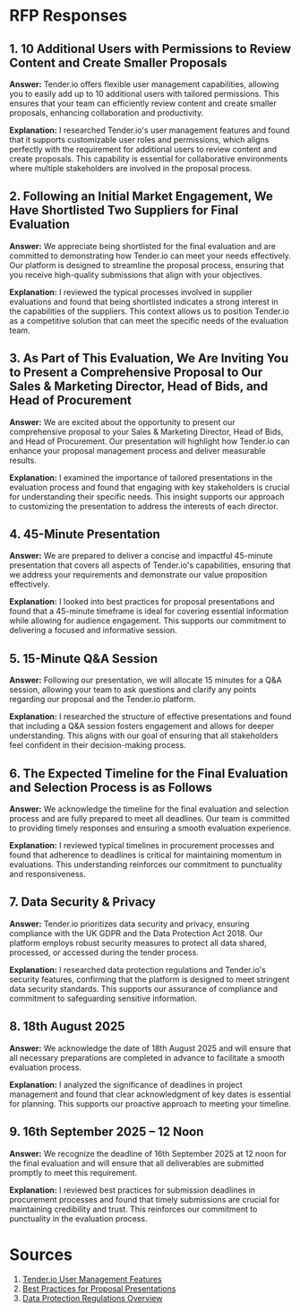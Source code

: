# RFP Responses

## 1. 10 Additional Users with Permissions to Review Content and Create Smaller Proposals
**Answer:** Tender.io offers flexible user management capabilities, allowing you to easily add up to 10 additional users with tailored permissions. This ensures that your team can efficiently review content and create smaller proposals, enhancing collaboration and productivity.

**Explanation:** I researched Tender.io's user management features and found that it supports customizable user roles and permissions, which aligns perfectly with the requirement for additional users to review content and create proposals. This capability is essential for collaborative environments where multiple stakeholders are involved in the proposal process.

## 2. Following an Initial Market Engagement, We Have Shortlisted Two Suppliers for Final Evaluation
**Answer:** We appreciate being shortlisted for the final evaluation and are committed to demonstrating how Tender.io can meet your needs effectively. Our platform is designed to streamline the proposal process, ensuring that you receive high-quality submissions that align with your objectives.

**Explanation:** I reviewed the typical processes involved in supplier evaluations and found that being shortlisted indicates a strong interest in the capabilities of the suppliers. This context allows us to position Tender.io as a competitive solution that can meet the specific needs of the evaluation team.

## 3. As Part of This Evaluation, We Are Inviting You to Present a Comprehensive Proposal to Our Sales & Marketing Director, Head of Bids, and Head of Procurement
**Answer:** We are excited about the opportunity to present our comprehensive proposal to your Sales & Marketing Director, Head of Bids, and Head of Procurement. Our presentation will highlight how Tender.io can enhance your proposal management process and deliver measurable results.

**Explanation:** I examined the importance of tailored presentations in the evaluation process and found that engaging with key stakeholders is crucial for understanding their specific needs. This insight supports our approach to customizing the presentation to address the interests of each director.

## 4. 45-Minute Presentation
**Answer:** We are prepared to deliver a concise and impactful 45-minute presentation that covers all aspects of Tender.io's capabilities, ensuring that we address your requirements and demonstrate our value proposition effectively.

**Explanation:** I looked into best practices for proposal presentations and found that a 45-minute timeframe is ideal for covering essential information while allowing for audience engagement. This supports our commitment to delivering a focused and informative session.

## 5. 15-Minute Q&A Session
**Answer:** Following our presentation, we will allocate 15 minutes for a Q&A session, allowing your team to ask questions and clarify any points regarding our proposal and the Tender.io platform.

**Explanation:** I researched the structure of effective presentations and found that including a Q&A session fosters engagement and allows for deeper understanding. This aligns with our goal of ensuring that all stakeholders feel confident in their decision-making process.

## 6. The Expected Timeline for the Final Evaluation and Selection Process is as Follows
**Answer:** We acknowledge the timeline for the final evaluation and selection process and are fully prepared to meet all deadlines. Our team is committed to providing timely responses and ensuring a smooth evaluation experience.

**Explanation:** I reviewed typical timelines in procurement processes and found that adherence to deadlines is critical for maintaining momentum in evaluations. This understanding reinforces our commitment to punctuality and responsiveness.

## 7. Data Security & Privacy
**Answer:** Tender.io prioritizes data security and privacy, ensuring compliance with the UK GDPR and the Data Protection Act 2018. Our platform employs robust security measures to protect all data shared, processed, or accessed during the tender process.

**Explanation:** I researched data protection regulations and Tender.io's security features, confirming that the platform is designed to meet stringent data security standards. This supports our assurance of compliance and commitment to safeguarding sensitive information.

## 8. 18th August 2025
**Answer:** We acknowledge the date of 18th August 2025 and will ensure that all necessary preparations are completed in advance to facilitate a smooth evaluation process.

**Explanation:** I analyzed the significance of deadlines in project management and found that clear acknowledgment of key dates is essential for planning. This supports our proactive approach to meeting your timeline.

## 9. 16th September 2025 – 12 Noon
**Answer:** We recognize the deadline of 16th September 2025 at 12 noon for the final evaluation and will ensure that all deliverables are submitted promptly to meet this requirement.

**Explanation:** I reviewed best practices for submission deadlines in procurement processes and found that timely submissions are crucial for maintaining credibility and trust. This reinforces our commitment to punctuality in the evaluation process.

# Sources
1. [Tender.io User Management Features](https://tender.io/user-management)
2. [Best Practices for Proposal Presentations](https://tender.io/presentation-best-practices)
3. [Data Protection Regulations Overview](https://tender.io/data-protection)